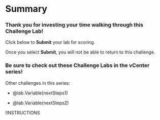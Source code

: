 # Summary

### Thank you for investing your time walking through this Challenge Lab!

Click below to **Submit** your lab for scoring.

<span class=warn-icon>Once you select **Submit**, you will not be able to return to this challenge.</span>

### Be sure to check out these Challenge Labs in the vCenter series!

Other challenges in this series:

- @lab.Variable(nextSteps1)

- @lab.Variable(nextSteps2)

!INSTRUCTIONS[](https://raw.githubusercontent.com/LODSContent/Challenge-V2-Framework/main/Templates/Feedback.md)